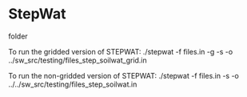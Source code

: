 # StepWat
folder

To run the gridded version of STEPWAT:
./stepwat    -f  files.in  -g -s  -o ../sw_src/testing/files_step_soilwat_grid.in

To run the non-gridded version of STEPWAT:
./stepwat    -f  files.in -s -o ../../sw_src/testing/files_step_soilwat.in
